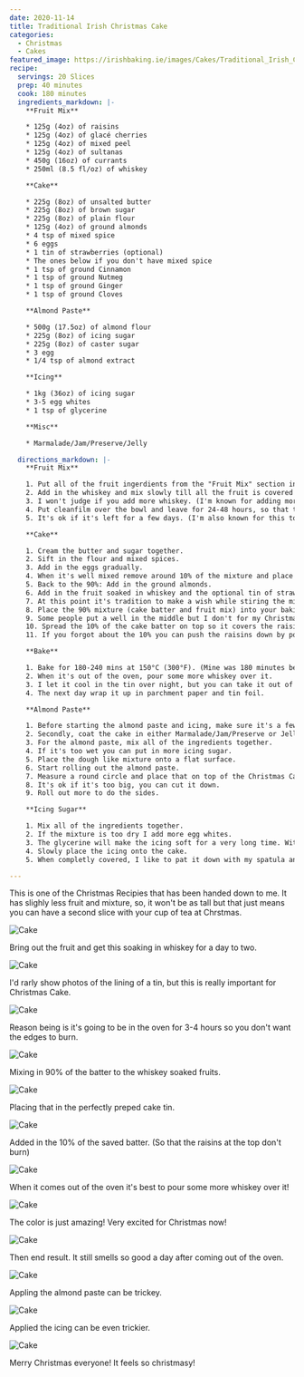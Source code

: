 ```yaml
---
date: 2020-11-14
title: Traditional Irish Christmas Cake
categories:
  - Christmas
  - Cakes
featured_image: https://irishbaking.ie/images/Cakes/Traditional_Irish_Christmas_Cake/Image_12.webp
recipe:
  servings: 20 Slices
  prep: 40 minutes
  cook: 180 minutes
  ingredients_markdown: |-
    **Fruit Mix**

    * 125g (4oz) of raisins
    * 125g (4oz) of glacé cherries
    * 125g (4oz) of mixed peel
    * 125g (4oz) of sultanas
    * 450g (16oz) of currants
    * 250ml (8.5 fl/oz) of whiskey

    **Cake**

    * 225g (8oz) of unsalted butter
    * 225g (8oz) of brown sugar
    * 225g (8oz) of plain flour
    * 125g (4oz) of ground almonds
    * 4 tsp of mixed spice
    * 6 eggs
    * 1 tin of strawberries (optional)
    * The ones below if you don't have mixed spice
    * 1 tsp of ground Cinnamon
    * 1 tsp of ground Nutmeg
    * 1 tsp of ground Ginger
    * 1 tsp of ground Cloves

    **Almond Paste**

    * 500g (17.5oz) of almond flour
    * 225g (8oz) of icing sugar
    * 225g (8oz) of caster sugar
    * 3 egg
    * 1/4 tsp of almond extract

    **Icing**

    * 1kg (36oz) of icing sugar
    * 3-5 egg whites
    * 1 tsp of glycerine

    **Misc**

    * Marmalade/Jam/Preserve/Jelly

  directions_markdown: |-
    **Fruit Mix**

    1. Put all of the fruit ingerdients from the "Fruit Mix" section into a bowl.
    2. Add in the whiskey and mix slowly till all the fruit is covered in whiskey.
    3. I won't judge if you add more whiskey. (I'm known for adding more)
    4. Put cleanfilm over the bowl and leave for 24-48 hours, so that the fruit soaks up the whiskey.
    5. It's ok if it's left for a few days. (I'm also known for this too...)

    **Cake**

    1. Cream the butter and sugar together.
    2. Sift in the flour and mixed spices.
    3. Add in the eggs gradually.
    4. When it's well mixed remove around 10% of the mixture and place it in a small bowl.
    5. Back to the 90%: Add in the ground almonds.
    6. Add in the fruit soaked in whiskey and the optional tin of strawberries. (Mix by wodden spoon as it won't break the fruit as much)
    7. At this point it's tradition to make a wish while stiring the mixture infront of you. You can get everyone in the house to do so.
    8. Place the 90% mixture (cake batter and fruit mix) into your baking tin.
    9. Some people put a well in the middle but I don't for my Christmas cakes, but if you would like to do that now is the time.
    10. Spread the 10% of the cake batter on top so it covers the raisins so that it doesn't burn.
    11. If you forgot about the 10% you can push the raisins down by pouring boil hot water over the round end of a spoon and pushing the raisins down.	

    **Bake**

    1. Bake for 180-240 mins at 150°C (300°F). (Mine was 180 minutes because it's not as big as a cake)
    2. When it's out of the oven, pour some more whiskey over it.
    3. I let it cool in the tin over night, but you can take it out of the tin and let it rest.
    4. The next day wrap it up in parchment paper and tin foil.

    **Almond Paste**

    1. Before starting the almond paste and icing, make sure it's a few days before you want to cut into the cake.
    2. Secondly, coat the cake in either Marmalade/Jam/Preserve or Jelly, so that the almond paste can stick to the cake.
    3. For the almond paste, mix all of the ingredients together.
    4. If it's too wet you can put in more icing sugar.
    5. Place the dough like mixture onto a flat surface.
    6. Start rolling out the almond paste.
    7. Measure a round circle and place that on top of the Christmas Cake.
    8. It's ok if it's too big, you can cut it down.
    9. Roll out more to do the sides.

    **Icing Sugar**

    1. Mix all of the ingredients together.
    2. If the mixture is too dry I add more egg whites.
    3. The glycerine will make the icing soft for a very long time. Without it, it will be hard icing.
    4. Slowly place the icing onto the cake.
    5. When completly covered, I like to pat it down with my spatula and lift up quickly to get a spikey texture.

---
```

This is one of the Christmas Recipies that has been handed down to me. It has slighly less fruit and mixture, so, it won't be as tall but that just means you can have a second slice with your cup of tea at Chrstmas.

![Cake](https://irishbaking.ie/images/Cakes/Traditional_Irish_Christmas_Cake/Image_1.webp)

Bring out the fruit and get this soaking in whiskey for a day to two.

![Cake](https://irishbaking.ie/images/Cakes/Traditional_Irish_Christmas_Cake/Image_2.webp)

I'd rarly show photos of the lining of a tin, but this is really important for Christmas Cake.

![Cake](https://irishbaking.ie/images/Cakes/Traditional_Irish_Christmas_Cake/Image_3.webp)

Reason being is it's going to be in the oven for 3-4 hours so you don't want the edges to burn.

![Cake](https://irishbaking.ie/images/Cakes/Traditional_Irish_Christmas_Cake/Image_4.webp)

Mixing in 90% of the batter to the whiskey soaked fruits. 

![Cake](https://irishbaking.ie/images/Cakes/Traditional_Irish_Christmas_Cake/Image_5.webp)

Placing that in the perfectly preped cake tin.

![Cake](https://irishbaking.ie/images/Cakes/Traditional_Irish_Christmas_Cake/Image_6.webp)

Added in the 10% of the saved batter. (So that the raisins at the top don't burn)

![Cake](https://irishbaking.ie/images/Cakes/Traditional_Irish_Christmas_Cake/Image_7.webp)

When it comes out of the oven it's best to pour some more whiskey over it!

![Cake](https://irishbaking.ie/images/Cakes/Traditional_Irish_Christmas_Cake/Image_8.webp)

The color is just amazing! Very excited for Christmas now!

![Cake](https://irishbaking.ie/images/Cakes/Traditional_Irish_Christmas_Cake/Image_9.webp)

Then end result. It still smells so good a day after coming out of the oven.

![Cake](https://irishbaking.ie/images/Cakes/Traditional_Irish_Christmas_Cake/Image_10.webp)

Appling the almond paste can be trickey.

![Cake](https://irishbaking.ie/images/Cakes/Traditional_Irish_Christmas_Cake/Image_11.webp)

Applied the icing can be even trickier.

![Cake](https://irishbaking.ie/images/Cakes/Traditional_Irish_Christmas_Cake/Image_13.webp)

Merry Christmas everyone! It feels so christmasy!
